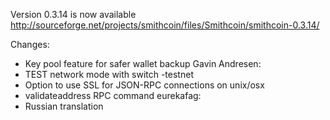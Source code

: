 Version 0.3.14 is now available
http://sourceforge.net/projects/smithcoin/files/Smithcoin/smithcoin-0.3.14/

Changes:
* Key pool feature for safer wallet backup
Gavin Andresen:
* TEST network mode with switch -testnet
* Option to use SSL for JSON-RPC connections on unix/osx
* validateaddress RPC command
eurekafag:
* Russian translation
